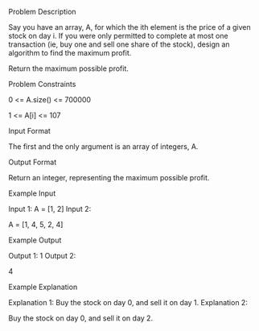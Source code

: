 Problem Description

Say you have an array, A, for which the ith element is the price of a given stock on day i.
If you were only permitted to complete at most one transaction (ie, buy one and sell one share of the stock), design an algorithm to find the maximum profit.

Return the maximum possible profit.



Problem Constraints

0 <= A.size() <= 700000



1 <= A[i] <= 107





Input Format

The first and the only argument is an array of integers, A.


Output Format

Return an integer, representing the maximum possible profit.


Example Input

Input 1:
A = [1, 2]
Input 2:

A = [1, 4, 5, 2, 4]


Example Output

Output 1:
1
Output 2:

4


Example Explanation

Explanation 1:
Buy the stock on day 0, and sell it on day 1.
Explanation 2:

Buy the stock on day 0, and sell it on day 2.